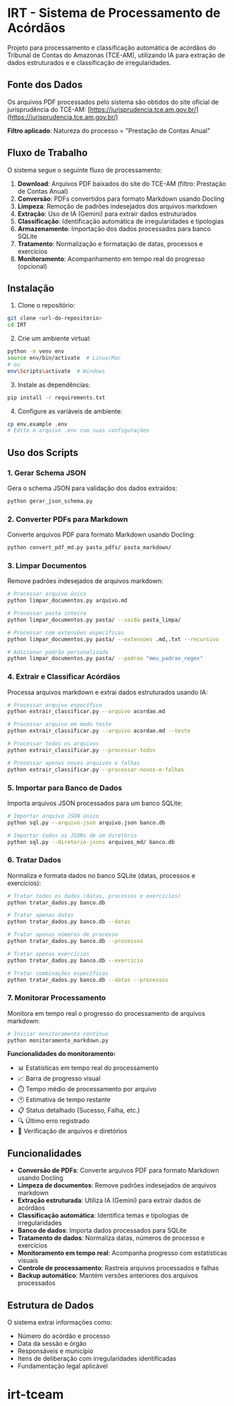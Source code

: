 # IRT - Sistema de Processamento de Acórdãos

Projeto para processamento e classificação automática de acórdãos do Tribunal de Contas do Amazonas (TCE-AM), utilizando IA para extração de dados estruturados e e classificação de irregularidades.

## Fonte dos Dados

Os arquivos PDF processados pelo sistema são obtidos do site oficial de jurisprudência do TCE-AM: [https://jurisprudencia.tce.am.gov.br/](https://jurisprudencia.tce.am.gov.br/)

**Filtro aplicado**: Natureza do processo = "Prestação de Contas Anual"

## Fluxo de Trabalho

O sistema segue o seguinte fluxo de processamento:

1. **Download**: Arquivos PDF baixados do site do TCE-AM (filtro: Prestação de Contas Anual)
2. **Conversão**: PDFs convertidos para formato Markdown usando Docling
3. **Limpeza**: Remoção de padrões indesejados dos arquivos markdown
4. **Extração**: Uso de IA (Gemini) para extrair dados estruturados
5. **Classificação**: Identificação automática de irregularidades e tipologias
6. **Armazenamento**: Importação dos dados processados para banco SQLite
7. **Tratamento**: Normalização e formatação de datas, processos e exercícios
8. **Monitoramento**: Acompanhamento em tempo real do progresso (opcional)

## Instalação

1. Clone o repositório:
```bash
git clone <url-do-repositorio>
cd IRT
```

2. Crie um ambiente virtual:
```bash
python -m venv env
source env/bin/activate  # Linux/Mac
# ou
env\Scripts\activate  # Windows
```

3. Instale as dependências:
```bash
pip install -r requirements.txt
```

4. Configure as variáveis de ambiente:
```bash
cp env.example .env
# Edite o arquivo .env com suas configurações
```

## Uso dos Scripts

### 1. Gerar Schema JSON
Gera o schema JSON para validação dos dados extraídos:
```bash
python gerar_json_schema.py
```

### 2. Converter PDFs para Markdown
Converte arquivos PDF para formato Markdown usando Docling:
```bash
python convert_pdf_md.py pasta_pdfs/ pasta_markdown/
```

### 3. Limpar Documentos
Remove padrões indesejados de arquivos markdown:
```bash
# Processar arquivo único
python limpar_documentos.py arquivo.md

# Processar pasta inteira
python limpar_documentos.py pasta/ --saida pasta_limpa/

# Processar com extensões específicas
python limpar_documentos.py pasta/ --extensoes .md,.txt --recursivo

# Adicionar padrão personalizado
python limpar_documentos.py pasta/ --padrao "meu_padrao_regex"
```

### 4. Extrair e Classificar Acórdãos
Processa arquivos markdown e extrai dados estruturados usando IA:

```bash
# Processar arquivo específico
python extrair_classificar.py --arquivo acordao.md

# Processar arquivo em modo teste
python extrair_classificar.py --arquivo acordao.md --teste

# Processar todos os arquivos
python extrair_classificar.py --processar-todos

# Processar apenas novos arquivos e falhas
python extrair_classificar.py --processar-novos-e-falhas
```

### 5. Importar para Banco de Dados
Importa arquivos JSON processados para um banco SQLite:

```bash
# Importar arquivo JSON único
python sql.py --arquivo-json arquivo.json banco.db

# Importar todos os JSONs de um diretório
python sql.py --diretorio-jsons arquivos_md/ banco.db
```

### 6. Tratar Dados
Normaliza e formata dados no banco SQLite (datas, processos e exercícios):

```bash
# Tratar todos os dados (datas, processos e exercícios)
python tratar_dados.py banco.db

# Tratar apenas datas
python tratar_dados.py banco.db --datas

# Tratar apenas números de processo
python tratar_dados.py banco.db --processos

# Tratar apenas exercícios
python tratar_dados.py banco.db --exercicio

# Tratar combinações específicas
python tratar_dados.py banco.db --datas --processos
```

### 7. Monitorar Processamento
Monitora em tempo real o progresso do processamento de arquivos markdown:

```bash
# Iniciar monitoramento contínuo
python monitoramento_markdown.py
```

**Funcionalidades do monitoramento:**
- 📊 Estatísticas em tempo real do processamento
- 📈 Barra de progresso visual
- ⏱️ Tempo médio de processamento por arquivo
- 🕐 Estimativa de tempo restante
- 📋 Status detalhado (Sucesso, Falha, etc.)
- 🔍 Último erro registrado
- 📁 Verificação de arquivos e diretórios

## Funcionalidades

- **Conversão de PDFs**: Converte arquivos PDF para formato Markdown usando Docling
- **Limpeza de documentos**: Remove padrões indesejados de arquivos markdown
- **Extração estruturada**: Utiliza IA (Gemini) para extrair dados de acórdãos
- **Classificação automática**: Identifica temas e tipologias de irregularidades
- **Banco de dados**: Importa dados processados para SQLite
- **Tratamento de dados**: Normaliza datas, números de processo e exercícios
- **Monitoramento em tempo real**: Acompanha progresso com estatísticas visuais
- **Controle de processamento**: Rastreia arquivos processados e falhas
- **Backup automático**: Mantém versões anteriores dos arquivos processados

## Estrutura de Dados

O sistema extrai informações como:
- Número do acórdão e processo
- Data da sessão e órgão
- Responsáveis e município
- Itens de deliberação com irregularidades identificadas
- Fundamentação legal aplicável
# irt-tceam
